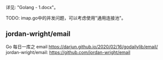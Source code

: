 详见: "Golang - 1.docx"。

TODO: imap.go中的并发问题，可以考虑使用"通用连接池"。

## jordan-wright/email 
Go 每日一库之 email
    https://darjun.github.io/2020/02/16/godailylib/email/
jordan-wright/email:
    https://github.com/jordan-wright/email

